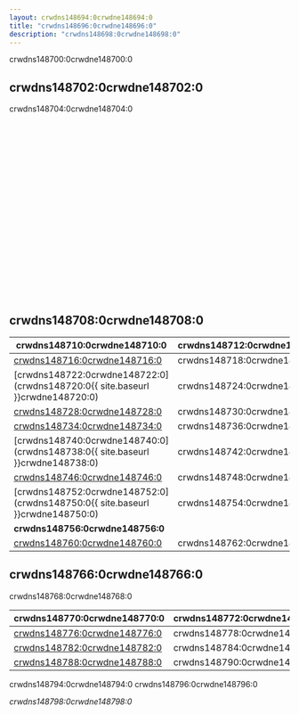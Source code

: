 ```yaml
---
layout: crwdns148694:0crwdne148694:0
title: "crwdns148696:0crwdne148696:0"
description: "crwdns148698:0crwdne148698:0"
---
```

crwdns148700:0crwdne148700:0

## crwdns148702:0crwdne148702:0

crwdns148704:0crwdne148704:0

<div class="video-wrapper">
  <iframe width="560" height="315" src="crwdns148706:0crwdne148706:0" frameborder="0" allowfullscreen></iframe>
</div>

## crwdns148708:0crwdne148708:0

| crwdns148710:0crwdne148710:0                                                   | crwdns148712:0crwdne148712:0 |
| ------------------------------------------------------------------------------ | ---------------------------- |
| <a href="crwdns148714:0{{ site.baseurl }}crwdne148714:0">crwdns148716:0crwdne148716:0</a>                                                      | crwdns148718:0crwdne148718:0 |
| [crwdns148722:0crwdne148722:0](crwdns148720:0{{ site.baseurl }}crwdne148720:0) | crwdns148724:0crwdne148724:0 |
| <a href="crwdns148726:0{{ site.baseurl }}crwdne148726:0">crwdns148728:0crwdne148728:0</a>                                                      | crwdns148730:0crwdne148730:0 |
| <a href="crwdns148732:0{{ site.baseurl }}crwdne148732:0">crwdns148734:0crwdne148734:0</a>                                                      | crwdns148736:0crwdne148736:0 |
| [crwdns148740:0crwdne148740:0](crwdns148738:0{{ site.baseurl }}crwdne148738:0) | crwdns148742:0crwdne148742:0 |
| <a href="crwdns148744:0{{ site.baseurl }}crwdne148744:0">crwdns148746:0crwdne148746:0</a>                                                      | crwdns148748:0crwdne148748:0 |
| [crwdns148752:0crwdne148752:0](crwdns148750:0{{ site.baseurl }}crwdne148750:0) | crwdns148754:0crwdne148754:0 |
| **crwdns148756:0crwdne148756:0**                                               |                              |
| <a href="crwdns148758:0{{ site.baseurl }}crwdne148758:0">crwdns148760:0crwdne148760:0</a>                                                      | crwdns148762:0crwdne148762:0 | crwdns148764:0crwdne148764:0 

## crwdns148766:0crwdne148766:0

crwdns148768:0crwdne148768:0

| crwdns148770:0crwdne148770:0 | crwdns148772:0crwdne148772:0 |
| ---------------------------- | ---------------------------- |
| <a href="crwdns148774:0{{ site.baseurl }}crwdne148774:0">crwdns148776:0crwdne148776:0</a>    | crwdns148778:0crwdne148778:0 |
| <a href="crwdns148780:0{{ site.baseurl }}crwdne148780:0">crwdns148782:0crwdne148782:0</a>    | crwdns148784:0crwdne148784:0 |
| <a href="crwdns148786:0{{ site.baseurl }}crwdne148786:0">crwdns148788:0crwdne148788:0</a>    | crwdns148790:0crwdne148790:0 | crwdns148792:0crwdne148792:0 

crwdns148794:0crwdne148794:0 crwdns148796:0crwdne148796:0

*crwdns148798:0crwdne148798:0*